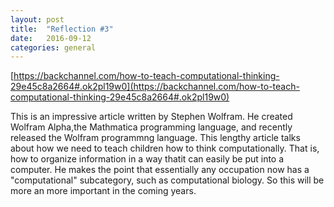 ```yaml
---
layout: post
title:  "Reflection #3"
date:   2016-09-12
categories: general
---
```


[https://backchannel.com/how-to-teach-computational-thinking-29e45c8a2664#.ok2pl19w0](https://backchannel.com/how-to-teach-computational-thinking-29e45c8a2664#.ok2pl19w0)

This is an impressive article written by Stephen Wolfram. He created Wolfram Alpha,the Mathmatica programming language, and recently released the Wolfram programmng language. This lengthy article talks about how we need to teach children how to think computationally. That is, how to organize information in a way thatit can easily be put into a computer. He makes the point that essentially any occupation now has a "computational" subcategory, such as computational biology. So this will be more an more important in the coming years.
